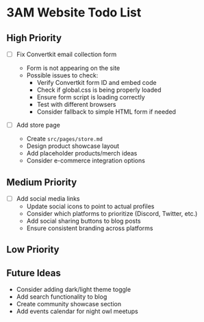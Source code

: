 # 3AM Website Todo List

## High Priority
- [ ] Fix Convertkit email collection form
  - Form is not appearing on the site
  - Possible issues to check:
    - Verify Convertkit form ID and embed code
    - Check if global.css is being properly loaded
    - Ensure form script is loading correctly
    - Test with different browsers
    - Consider fallback to simple HTML form if needed

- [ ] Add store page
  - Create `src/pages/store.md`
  - Design product showcase layout
  - Add placeholder products/merch ideas
  - Consider e-commerce integration options

## Medium Priority
- [ ] Add social media links
  - Update social icons to point to actual profiles
  - Consider which platforms to prioritize (Discord, Twitter, etc.)
  - Add social sharing buttons to blog posts
  - Ensure consistent branding across platforms

## Low Priority

## Future Ideas
- Consider adding dark/light theme toggle
- Add search functionality to blog
- Create community showcase section
- Add events calendar for night owl meetups 
